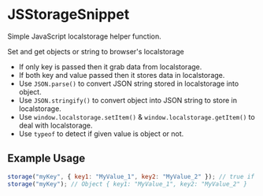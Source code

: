 # JSStorageSnippet
Simple JavaScript localstorage helper function.

Set and get objects or string to browser's localstorage

- If only key is passed then it grab data from localstorage.
- If both key and value passed then it stores data in localstorage.
- Use `JSON.parse()` to convert JSON string stored in localstorage into object.
- Use `JSON.stringify()` to convert object into JSON string to store in localstorage.
- Use `window.localstorage.setItem()` & `window.localstorage.getItem()` to deal with localstorage.
- Use `typeof` to detect if given value is object or not.

## Example Usage
```js
storage("myKey", { key1: "MyValue_1", key2: "MyValue_2" }); // true if supported, false if not supported
storage("myKey"); // Object { key1: "MyValue_1", key2: "MyValue_2" }
```
